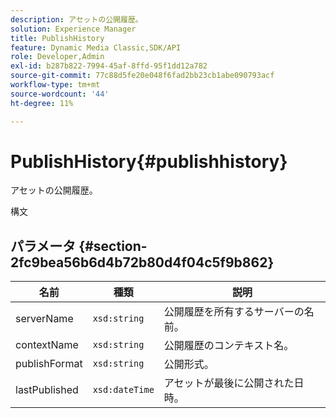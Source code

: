 ```yaml
---
description: アセットの公開履歴。
solution: Experience Manager
title: PublishHistory
feature: Dynamic Media Classic,SDK/API
role: Developer,Admin
exl-id: b287b822-7994-45af-8ffd-95f1dd12a782
source-git-commit: 77c88d5fe20e048f6fad2bb23cb1abe090793acf
workflow-type: tm+mt
source-wordcount: '44'
ht-degree: 11%

---
```


# PublishHistory{#publishhistory}

アセットの公開履歴。

構文

## パラメータ {#section-2fc9bea56b6d4b72b80d4f04c5f9b862}

| 名前 | 種類 | 説明 |
|---|---|---|
| serverName | `xsd:string` | 公開履歴を所有するサーバーの名前。 |
| contextName | `xsd:string` | 公開履歴のコンテキスト名。 |
| publishFormat | `xsd:string` | 公開形式。 |
| lastPublished | `xsd:dateTime` | アセットが最後に公開された日時。 |
